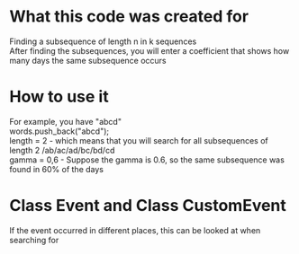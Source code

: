 # What this code was created for

Finding a subsequence of length n in k sequences
</br>After finding the subsequences, you will enter a coefficient that shows how many days the same subsequence occurs

# How to use it
 For example, you have "abcd"
</br> words.push_back("abcd");
</br> length = 2  -  which means that you will search for all subsequences of length 2 /ab/ac/ad/bc/bd/cd
</br> gamma = 0,6 - Suppose the gamma is 0.6, so the same subsequence was found in 60% of the days

# Class Event and Class CustomEvent
If the event occurred in different places, this can be looked at when searching for
